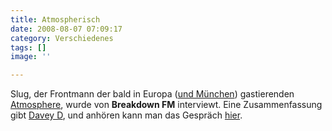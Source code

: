 ```yaml
---
title: Atmospherisch
date: 2008-08-07 07:09:17
category: Verschiedenes
tags: []
image: ''

---
```


Slug, der Frontmann der bald in Europa ([und München](http://www.lastfm.de/event/620934)) gastierenden [Atmosphere](http://www.lastfm.de/music/Atmosphere), wurde von **Breakdown FM** interviewt. Eine Zusammenfassung gibt [Davey D](http://blog.myspace.com/index.cfm?fuseaction=blog.view&friendID=15116190&blogID=421678697), und anhören kann man das Gespräch [hier](http://odeo.com/episodes/23147935-An-Interview-w-Slug-from-Atmosphere).
